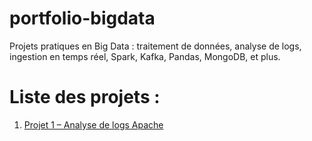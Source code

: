 # portfolio-bigdata

Projets pratiques en Big Data : traitement de données, analyse de logs, ingestion en temps réel, Spark, Kafka, Pandas, MongoDB, et plus.

# Liste des projets :

1. [Projet 1 – Analyse de logs Apache](./projet1_logs_apache/README.md)
